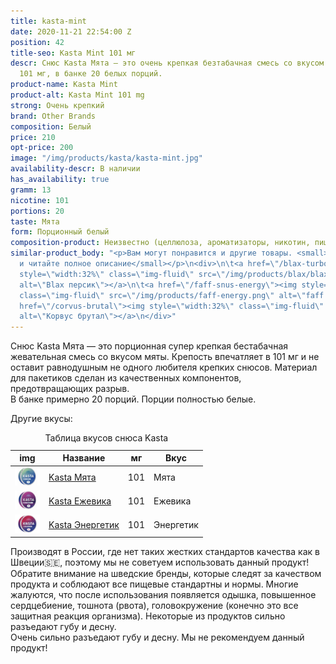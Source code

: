 ```yaml
---
title: kasta-mint
date: 2020-11-21 22:54:00 Z
position: 42
title-seo: Kasta Mint 101 мг
descr: Снюс Kasta Мята — это очень крепкая безтабачная смесь со вкусом мяты. Крепость
  101 мг, в банке 20 белых порций.
product-name: Kasta Mint
product-alt: Kasta Mint 101 mg
strong: Очень крепкий
brand: Other Brands
composition: Белый
price: 210
opt-price: 200
image: "/img/products/kasta/kasta-mint.jpg"
availability-descr: В наличии
has_availability: true
gramm: 13
nicotine: 101
portions: 20
taste: Мята
form: Порционный белый
composition-product: Неизвестно (целлюлоза, ароматизаторы, никотин, пищевые добавки)
similar-product_body: "<p>Вам могут понравится и другие товары. <small>Жмите на картинки
  и читайте полное описание</small></p>\n<div>\n\t<a href=\"/blax-turbo-peach\"><img
  style=\"width:32%\" class=\"img-fluid\" src=\"/img/products/blax/blax-turbo-peach.png\"
  alt=\"Blax персик\"></a>\n\t<a href=\"/faff-snus-energy\"><img style=\"width:32%\"
  class=\"img-fluid\" src=\"/img/products/faff-energy.png\" alt=\"faff energy\"></a>\n\t<a
  href=\"/corvus-brutal\"><img style=\"width:32%\" class=\"img-fluid\" src=\"/img/products/corvus-brutal-snus.jpg\"
  alt=\"Корвус брутал\"></a>\n</div>"
---
```


Снюс Kasta Мята — это порционная супер крепкая бестабачная жевательная смесь со вкусом мяты. Крепость впечатляет в 101 мг и не оставит равнодушным не одного любителя крепких снюсов. Материал для пакетиков сделан из качественных компонентов, предотвращающих разрыв.<br>
В банке примерно 20 порций. Порции полностью белые.

Другие вкусы:
<table class="table table-sm">
	<caption>Таблица вкусов снюса Kasta</caption>
	<thead>
		<tr>
			<th scope="col">img</th>
			<th scope="col">Название</th>
			<th scope="col">мг</th>
			<th scope="col">Вкус</th>
		</tr>
	</thead>
	<tbody>
		<tr>
			<td><a href="/kasta-mint"><img style="width: 40px" src="/img/products/kasta/kasta-mint.jpg" alt="kasta mint"></a></td>
			<td><a href="/kasta-mint">Kasta Мята</a></td>
			<td>101</td>
			<td>Мята</td>
		</tr>
		<tr>
			<td><a href="/kasta-ezhevika"><img style="width: 40px" src="/img/products/kasta/kasta-ezhevika.jpg" alt="kasta ezhevika"></a></td>
			<td><a href="/kasta-ezhevika">Kasta Ежевика</a></td>
			<td>101</td>
			<td>Ежевика</td>
		</tr>
		<tr>
			<td><a href="/kasta-ehnergetik"><img style="width: 40px" src="/img/products/kasta/kasta-ehnergetik.jpg" alt="kasta ehnergetik"></a></td>
			<td><a href="/kasta-ehnergetik">Kasta Энергетик</a></td>
			<td>101</td>
			<td>Энергетик</td>
		</tr>
	</tbody>
</table>

Производят в России, где нет таких жестких стандартов качества как в Швеции🇸🇪, поэтому мы не советуем использовать данный продукт! Обратите внимание на шведские бренды, которые следят за качеством продукта и соблюдают все пищевые стандартны и нормы. Многие жалуются, что после использования появляется одышка, повышенное сердцебиение, тошнота (рвота), головокружение (конечно это все защитная реакция организма). Некоторые из продуктов сильно разъедают губу и десну.<br>
Очень сильно разъедают губу и десну. Мы не рекомендуем данный продукт!